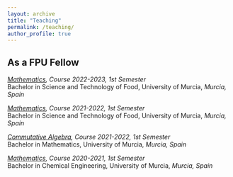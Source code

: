 ```yaml
---
layout: archive
title: "Teaching"
permalink: /teaching/
author_profile: true
---
```


## As a FPU Fellow ##

_[Mathematics](https://www.um.es/web/estudios/grados/cyta/2022-23/guias), Course 2022-2023, 1st Semester_  
Bachelor in Science and Technology of Food, University of Murcia, _Murcia, Spain_

_[Mathematics](https://www.um.es/web/estudios/grados/cyta/2021-22), Course 2021-2022, 1st Semester_  
Bachelor in Science and Technology of Food, University of Murcia, _Murcia, Spain_

_[Commutative Algebra](https://www.um.es/web/estudios/grados/matematicas/2021-22), Course 2021-2022, 1st Semester_  
Bachelor in Mathematics, University of Murcia, _Murcia, Spain_

_[Mathematics](https://www.um.es/web/estudios/grados/ingenieria-quimica/2020-21), Course 2020-2021, 1st Semester_  
Bachelor in Chemical Engineering, University of Murcia, _Murcia, Spain_

